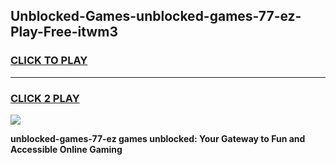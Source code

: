 
## Unblocked-Games-unblocked-games-77-ez-Play-Free-itwm3
<h3>
<a href="https://premium76.site?title=unblocked-games-77-ez&ref=23A">CLICK TO PLAY</a></h3>
<hr>

<h3>
<a href="https://premium76.site?title=unblocked-games-77-ez&ref=23A">CLICK 2 PLAY</a>
  
</h3>

<a href="https://premium76.site?title=unblocked-games-77-ez&ref=23A"><img src="https://clearcache.store/games.png"></a>


**unblocked-games-77-ez games unblocked: Your Gateway to Fun and Accessible Online Gaming**
